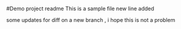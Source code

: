 #Demo project readme
This is a sample file
 new line added
 
 some updates for diff on a new branch , i hope this is not a problem
 
